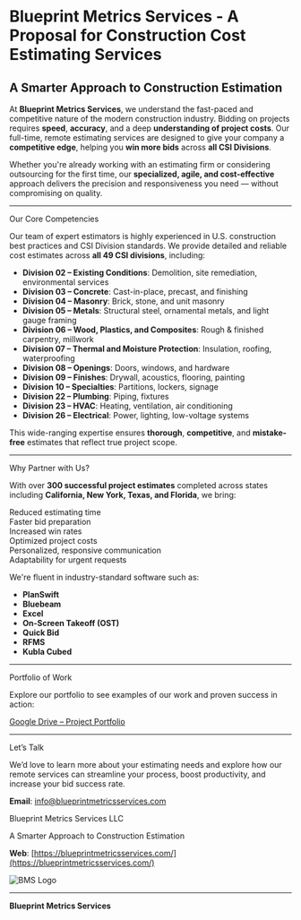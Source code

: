# Blueprint Metrics Services - A Proposal for Construction Cost Estimating Services

## A Smarter Approach to Construction Estimation

At **Blueprint Metrics Services**, we understand the fast-paced and competitive nature of the modern construction industry. Bidding on projects requires **speed**, **accuracy**, and a deep **understanding of project costs**. Our full-time, remote estimating services are designed to give your company a **competitive edge**, helping you **win more bids** across **all CSI Divisions**.

Whether you're already working with an estimating firm or considering outsourcing for the first time, our **specialized, agile, and cost-effective** approach delivers the precision and responsiveness you need — without compromising on quality.

---

Our Core Competencies

Our team of expert estimators is highly experienced in U.S. construction best practices and CSI Division standards. We provide detailed and reliable cost estimates across **all 49 CSI divisions**, including:

- **Division 02 – Existing Conditions**: Demolition, site remediation, environmental services  
- **Division 03 – Concrete**: Cast-in-place, precast, and finishing  
- **Division 04 – Masonry**: Brick, stone, and unit masonry  
- **Division 05 – Metals**: Structural steel, ornamental metals, and light gauge framing  
- **Division 06 – Wood, Plastics, and Composites**: Rough & finished carpentry, millwork  
- **Division 07 – Thermal and Moisture Protection**: Insulation, roofing, waterproofing  
- **Division 08 – Openings**: Doors, windows, and hardware  
- **Division 09 – Finishes**: Drywall, acoustics, flooring, painting  
- **Division 10 – Specialties**: Partitions, lockers, signage  
- **Division 22 – Plumbing**: Piping, fixtures  
- **Division 23 – HVAC**: Heating, ventilation, air conditioning  
- **Division 26 – Electrical**: Power, lighting, low-voltage systems  

This wide-ranging expertise ensures **thorough**, **competitive**, and **mistake-free** estimates that reflect true project scope.

---

Why Partner with Us?

With over **300 successful project estimates** completed across states including **California, New York, Texas, and Florida**, we bring:

Reduced estimating time  
Faster bid preparation  
Increased win rates  
Optimized project costs  
Personalized, responsive communication  
Adaptability for urgent requests  

We're fluent in industry-standard software such as:

- **PlanSwift**
- **Bluebeam**
- **Excel**
- **On-Screen Takeoff (OST)**
- **Quick Bid**
- **RFMS**
- **Kubla Cubed**

---

Portfolio of Work

Explore our portfolio to see examples of our work and proven success in action:

[Google Drive – Project Portfolio](https://drive.google.com/drive/folders/1r1RRuvbtYCvFzs-3pdqC2bhZ3mq-TnIL?usp=drive_link)

---

Let’s Talk

We’d love to learn more about your estimating needs and explore how our remote services can streamline your process, boost productivity, and increase your bid success rate.

**Email**: [info@blueprintmetricsservices.com](mailto:info@blueprintmetricsservices.com)

Blueprint Metrics Services LLC

A Smarter Approach to Construction Estimation

**Web**: [https://blueprintmetricsservices.com/](https://blueprintmetricsservices.com/)

![BMS Logo](https://github.com/user-attachments/assets/49a377e9-2c8f-46d5-818f-8393d6ee1a52)


---

**Blueprint Metrics Services**
